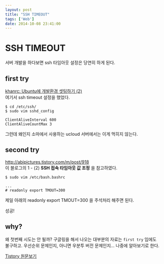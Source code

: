 ```yaml
---
layout: post
title: "SSH TIMEOUT"
tags: ['Web']
date: 2014-10-08 23:41:00
---
```

# SSH TIMEOUT

서버 개발을 하다보면 ssh 타임아웃 설정은 당연히 하게 된다.

## first try

[khanrc: Ubuntu에 개발환경 셋팅하기 (2)](http://khanrc.tistory.com/entry/Ubuntu%EC%97%90-%EA%B0%9C%EB%B0%9C%ED%99%98%EA%B2%BD-%EC%85%8B%ED%8C%85%ED%95%98%EA%B8%B0-2)  
여기서 ssh timeout 설정을 했었다.
    
    
    $ cd /etc/ssh/
    $ sudo vim sshd_config
    
    ClientAliveInterval 600
    ClientAliveCountMax 3
    

그런데 왜인지 소마에서 사용하는 ucloud 서버에서는 이게 먹히지 않는다.

## second try

<http://abipictures.tistory.com/m/post/918>  
이 블로그의 1 - (2) **SSH 접속 타임아웃 값 조정** 을 참고하였다.
    
    
    $ sudo vim /etc/bash.bashrc
    
    ...
    # readonly export TMOUT=300
    

제일 아래의 readonly export TMOUT=300 을 주석처리 해주면 된다.

성공!

## why?

왜 첫번째 시도는 안 될까? 구글링을 해서 나오는 대부분의 자료는 `first try` 임에도 불구하고. 우선순위 문제인지, 아니면 우분투 버전 문제인지… 나중에 알아보기로 한다.


[Tistory 원문보기](http://khanrc.tistory.com/51)

